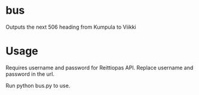 bus
===

Outputs the next 506 heading from Kumpula to Viikki

Usage
===

Requires username and password for Reittiopas API. Replace username and password in the url.

Run python bus.py to use.
